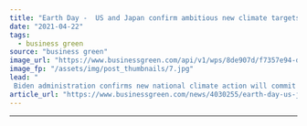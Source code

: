 ```yaml
---
title: "Earth Day -  US and Japan confirm ambitious new climate targets"
date: "2021-04-22"
tags: 
  - business green
source: "business green"
image_url: "https://www.businessgreen.com/api/v1/wps/8de907d/f7357e94-d2a0-4647-9213-caac8e365595/2/51101863859-5141896493-b-185x114.jpg"
image_fp: "/assets/img/post_thumbnails/7.jpg"
lead: "
 Biden administration confirms new national climate action will commit US to cutting emissions by 50 to 52 per cent against 2005 levels by 2030 ..."
article_url: "https://www.businessgreen.com/news/4030255/earth-day-us-japan-confirm-ambitious-climate-targets"
---
```


---
